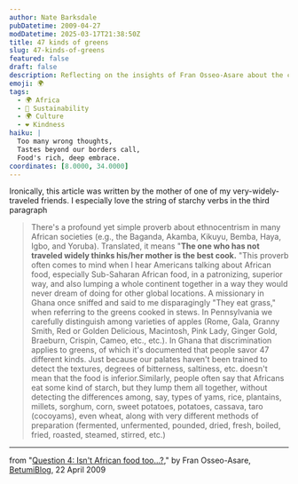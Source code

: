 ```yaml
---
author: Nate Barksdale
pubDatetime: 2009-04-27
modDatetime: 2025-03-17T21:38:50Z
title: 47 kinds of greens
slug: 47-kinds-of-greens
featured: false
draft: false
description: Reflecting on the insights of Fran Osseo-Asare about the complexity of African cuisines and the risks of ethnocentrism.
emoji: 🌍
tags:
  - 🌍 Africa
  - 🌱 Sustainability
  - 🌍 Culture
  - ❤️ Kindness
haiku: |
  Too many wrong thoughts,  
  Tastes beyond our borders call,  
  Food's rich, deep embrace.
coordinates: [8.0000, 34.0000]
---
```


Ironically, this article was written by the mother of one of my very-widely-traveled friends. I especially love the string of starchy verbs in the third paragraph

> There's a profound yet simple proverb about ethnocentrism in many African societies (e.g., the Baganda, Akamba, Kikuyu, Bemba, Haya, Igbo, and Yoruba). Translated, it means "**The one who has not traveled widely thinks his/her mother is the best cook.** "This proverb often comes to mind when I hear Americans talking about African food, especially Sub-Saharan African food, in a patronizing, superior way, and also lumping a whole continent together in a way they would never dream of doing for other global locations. A missionary in Ghana once sniffed and said to me disparagingly "They eat grass," when referring to the greens cooked in stews. In Pennsylvania we carefully distinguish among varieties of apples (Rome, Gala, Granny Smith, Red or Golden Delicious, Macintosh, Pink Lady, Ginger Gold, Braeburn, Crispin, Cameo, etc., etc.). In Ghana that discrimination applies to greens, of which it's documented that people savor 47 different kinds. Just because our palates haven't been trained to detect the textures, degrees of bitterness, saltiness, etc. doesn't mean that the food is inferior.Similarly, people often say that Africans eat some kind of starch, but they lump them all together, without detecting the differences among, say, types of yams, rice, plantains, millets, sorghum, corn, sweet potatoes, potatoes, cassava, taro (cocoyams), even wheat, along with very different methods of preparation (fermented, unfermented, pounded, dried, fresh, boiled, fried, roasted, steamed, stirred, etc.)

---

from "[Question 4: Isn't African food too...?](http://www.betumi.com/2009/04/question-4-isnt-african-food-too.html)," by Fran Osseo-Asare, [BetumiBlog](http://www.betumi.com/2009/04/question-4-isnt-african-food-too.html), 22 April 2009
